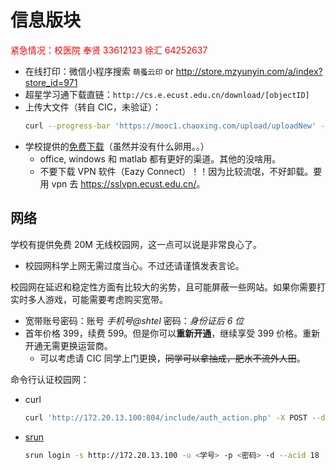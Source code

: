 # 信息版块

<text style="color:red;">紧急情况：校医院 奉贤 33612123 徐汇 64252637</text>

- 在线打印：微信小程序搜索 `萌蚤云印` or <http://store.mzyunyin.com/a/index?store_id=971>
- 超星学习通下载直链：`http://cs.e.ecust.edu.cn/download/[objectID]`
- 上传大文件（转自 CIC，未验证）：
  ```sh
  curl --progress-bar 'https://mooc1.chaoxing.com/upload/uploadNew' -H 'Content-Type: multipart/form-data' -H 'Expect: 100-continue' --form "file=@\"${file}\""
  ```
- 学校提供的[免费下载](https://xxb.ecust.edu.cn/7648/list.htm)（虽然并没有什么卵用。。）
  - office, windows 和 matlab 都有更好的渠道。其他的没啥用。
  - 不要下载 VPN 软件（Eazy Connect）！！因为比较流氓，不好卸载。要用 vpn 去 <https://sslvpn.ecust.edu.cn/>。

## 网络

学校有提供免费 20M 无线校园网，这一点可以说是非常良心了。

- 校园网科学上网无需过度当心。不过还请谨慎发表言论。

校园网在延迟和稳定性方面有比较大的劣势，且可能屏蔽一些网站。如果你需要打实时多人游戏，可能需要考虑购买宽带。

- 宽带账号密码：账号 _手机号@shtel_ 密码：_身份证后 6 位_
- 首年价格 399，续费 599。但是你可以**重新开通**，继续享受 399 价格。重新开通无需更换运营商。
  - 可以考虑请 CIC 同学上门更换，~~同学可以拿抽成，肥水不流外人田~~。

命令行认证校园网：

- curl
  ```sh
  curl 'http://172.20.13.100:804/include/auth_action.php' -X POST --data 'action=login&username=<学号>&password={B}<Base64密码>&ac_id=18&user_ip=&nas_ip=&user_mac=&ajax=1'
  ```
- [srun](https://github.com/zu1k/srun)
  ```sh
  srun login -s http://172.20.13.100 -u <学号> -p <密码> -d --acid 18
  ```
